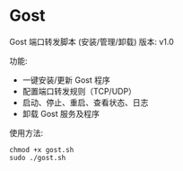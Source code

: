 # Gost

Gost 端口转发脚本 (安装/管理/卸载)
版本: v1.0

功能:
- 一键安装/更新 Gost 程序
- 配置端口转发规则（TCP/UDP）
- 启动、停止、重启、查看状态、日志
- 卸载 Gost 服务及程序

使用方法:
```
chmod +x gost.sh
sudo ./gost.sh
```
